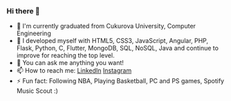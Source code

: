 ### Hi there 👋

- 🔭 I'm currently graduated from Cukurova University, Computer Engineering
- 🌱 I developed myself with HTML5, CSS3, JavaScript, Angular, PHP, Flask, Python, C, Flutter, MongoDB, SQL, NoSQL, Java and continue to improve for reaching the top level.
- 💬 You can ask me anything you want!
- 📫 How to reach me: [LinkedIn](https://www.linkedIn.com/in/mustafakemalceliks) [Instagram](https://www.instagram.com/musttkemal/)
- ⚡ Fun fact: Following NBA, Playing Basketball, PC and PS games, Spotify Music Scout :)



